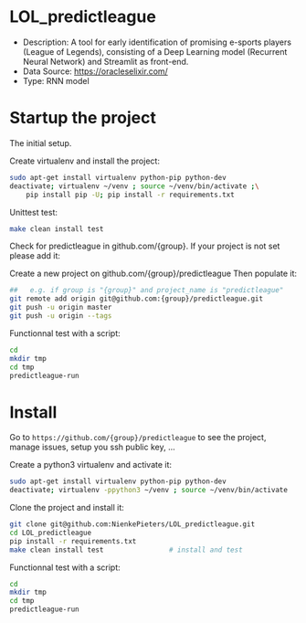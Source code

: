 # LOL_predictleague
- Description: A tool for early identification of promising e-sports players (League of Legends), consisting of a Deep Learning model (Recurrent Neural Network) and Streamlit as front-end.
- Data Source: https://oracleselixir.com/
- Type: RNN model

# Startup the project

The initial setup.

Create virtualenv and install the project:
```bash
sudo apt-get install virtualenv python-pip python-dev
deactivate; virtualenv ~/venv ; source ~/venv/bin/activate ;\
    pip install pip -U; pip install -r requirements.txt
```

Unittest test:
```bash
make clean install test
```

Check for predictleague in github.com/{group}. If your project is not set please add it:

Create a new project on github.com/{group}/predictleague
Then populate it:

```bash
##   e.g. if group is "{group}" and project_name is "predictleague"
git remote add origin git@github.com:{group}/predictleague.git
git push -u origin master
git push -u origin --tags
```

Functionnal test with a script:

```bash
cd
mkdir tmp
cd tmp
predictleague-run
```

# Install

Go to `https://github.com/{group}/predictleague` to see the project, manage issues,
setup you ssh public key, ...

Create a python3 virtualenv and activate it:

```bash
sudo apt-get install virtualenv python-pip python-dev
deactivate; virtualenv -ppython3 ~/venv ; source ~/venv/bin/activate
```

Clone the project and install it:

```bash
git clone git@github.com:NienkePieters/LOL_predictleague.git
cd LOL_predictleague
pip install -r requirements.txt
make clean install test                # install and test
```
Functionnal test with a script:

```bash
cd
mkdir tmp
cd tmp
predictleague-run
```
